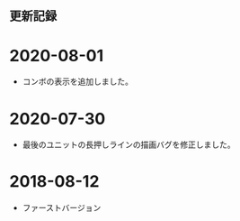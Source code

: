 ## 更新記録

# 2020-08-01
* コンボの表示を追加しました。

# 2020-07-30
* 最後のユニットの長押しラインの描画バグを修正しました。

# 2018-08-12
* ファーストバージョン
